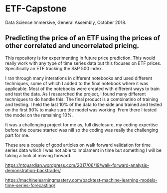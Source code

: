 # ETF-Capstone
Data Science Immersive, General Assembly, October 2018.

## Predicting the price of an ETF using the prices of other correlated and uncorrelated pricing.

This repository is for experimenting in future price prediction.
This would really work with any type of time series data but this focuses on ETF prices.  Specifically an ETF tracking the S&P 500 index.

I ran through many interations in different notebooks and used different techniques, some of which I added to the final notebook where it was applicable.  Most of the notebooks were created with different ways to train and test the data.  As I researched the project, I found many different techniques to do handle this.  The final product is a combinatino of training and testing.  I held the last 10% of the data to the side and trained and tested on the first 90% to make sure the model was working.  From there I tested the model on the remaining 10%. 

It was a challenging project for me as, full disclosure, my coding expertise before the course started was nill so the coding was really the challenging part for me.


These are a couple of good articles on walk forward validation for time series data which I was not able to implament in time but something I will be taking a look at moving forward.

https://ntguardian.wordpress.com/2017/06/19/walk-forward-analysis-demonstration-backtrader/

https://machinelearningmastery.com/backtest-machine-learning-models-time-series-forecasting/
